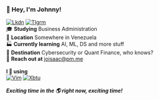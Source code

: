 ### :wave: Hey, I'm Johnny!
[![Lkdn](https://img.shields.io/badge/linkedin-%230077B5.svg?&style=for-the-badge&logo=linkedin&logoColor=white)](https://linkedin.com/in/johnny-vergara/)  [![Tlgrm](https://img.shields.io/badge/telegram-D14836?color=2CA5E0&style=for-the-badge&logo=telegram&logoColor=white)](https://img.shields.io/badge/telegram-D14836?color=2CA5E0&style=for-the-badge&logo=telegram&logoColor=white)<br/>
:mortar_board: **Studying** Business Administration<br/>
:round_pushpin: **Location** Somewhere in Venezuela<br/>
:factory: **Currently learning** AI, ML, DS and more stuff<br/>
:triangular_flag_on_post: **Destination** Cybersecurity or Quant Finance, who knows?<br/>
:email: **Reach out at** joisaac@pm.me<br/><br/>
**I :blue_heart: using**<br/>
[![Vim](https://img.shields.io/badge/vim-019733?&style=for-the-badge&logo=vim&logoColor=white)](https://www.vim.org/)  [![Xbtu](https://img.shields.io/badge/xubuntu-2284F2?&style=for-the-badge&logo=xfce&logoColor=white)](https://xubuntu.org/)<br/><br/>
***Exciting time in the :earth_americas: right now, exciting time!***
